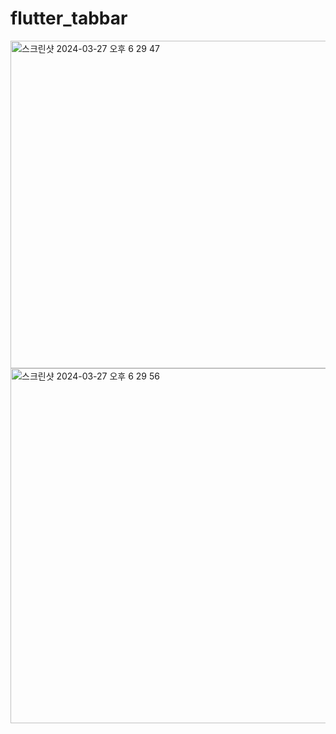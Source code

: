# flutter_tabbar

<img width="524" alt="스크린샷 2024-03-27 오후 6 29 47" src="https://github.com/ssujjy/flutter_tabbar/assets/132913985/f41c13a1-3cda-4dde-af3a-6f2aaefa67b8">
<img width="568" alt="스크린샷 2024-03-27 오후 6 29 56" src="https://github.com/ssujjy/flutter_tabbar/assets/132913985/02f7adb4-06c5-4caa-a81d-58ce1c301b5e">
